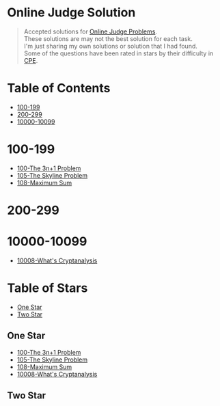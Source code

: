 # Online Judge Solution
> Accepted solutions for [Online Judge Problems](https://onlinejudge.org/index.php?option=com_onlinejudge&Itemid=8&category=1).<br>
> These solutions are may not the best solution for each task. <br>
> I'm just sharing my own solutions or solution that I had found. <br>
> Some of the questions have been rated in stars by their difficulty in [CPE](http://par.cse.nsysu.edu.tw/~advprog/star.php). <br>
# Table of Contents
* [100-199](#100-199)
* [200-299](#200-299)
* [10000-10099](#10000-10099)
# 100-199 <a id='100-199'></a>
* [100-The 3n+1 Problem](src/100-199/100-The%203n+1%20Problem.cpp)
* [105-The Skyline Problem](src/100-199/105-The%20Skyline%20Problem.cpp)
* [108-Maximum Sum](src/100-199/108-Maximum%20Sum.cpp)
# 200-299 <a id='200-299'></a>
# 10000-10099 <a id='10000-10099'></a>
* [10008-What's Cryptanalysis](src/10000-10099/10008-What's%20Cryptanalysis.cpp)
# Table of Stars
* [One Star](#One-Star)
* [Two Star](#Two-Star)
## One Star <a id='One-Star'></a>
* [100-The 3n+1 Problem](src/100-199/100-The%203n+1%20Problem.cpp)
* [105-The Skyline Problem](src/100-199/105-The%20Skyline%20Problem.cpp)
* [108-Maximum Sum](src/100-199/108-Maximum%20Sum.cpp)
* [10008-What's Cryptanalysis](src/10000-10099/10008-What's%20Cryptanalysis.cpp)
## Two Star <a id='Two-Star'></a>